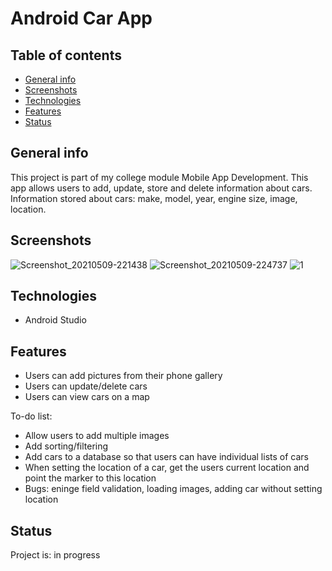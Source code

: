 # Android Car App

## Table of contents
* [General info](#general-info)
* [Screenshots](#screenshots)
* [Technologies](#technologies)
* [Features](#features)
* [Status](#status)

## General info
This project is part of my college module Mobile App Development. This app allows users to add, update, store and delete information about cars. Information stored about cars: make, model, year, engine size, image, location.

## Screenshots
![Screenshot_20210509-221438](https://user-images.githubusercontent.com/60884173/117725343-ece0a980-b1dc-11eb-9eaf-2bea33d865ad.png)
![Screenshot_20210509-224737](https://user-images.githubusercontent.com/60884173/117725164-aa1ed180-b1dc-11eb-8d1a-0df5f36fe0c5.png)
![1](https://user-images.githubusercontent.com/60884173/168584127-a443eec3-46b7-4dd4-b00a-21b96a326131.png)

## Technologies
* Android Studio

## Features
* Users can add pictures from their phone gallery
* Users can update/delete cars
* Users can view cars on a map

To-do list:
* Allow users to add multiple images
* Add sorting/filtering
* Add cars to a database so that users can have individual lists of cars
* When setting the location of a car, get the users current location and point the marker to this location
* Bugs: eninge field validation, loading images, adding car without setting location

## Status
Project is: in progress




